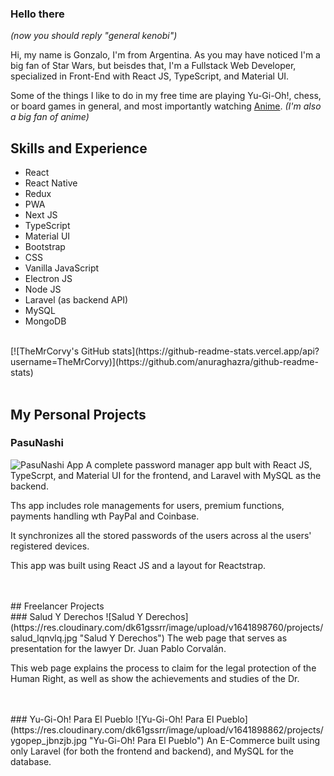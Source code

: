 ### Hello there 

*(now you should reply "general kenobi")*

Hi, my name is Gonzalo, I'm from Argentina. As you may have noticed I'm a big fan of Star Wars, but beisdes that, I'm a Fullstack Web Developer, specialized in Front-End with React JS, TypeScript, and Material UI.

Some of the things I like to do in my free time are playing Yu-Gi-Oh!, chess, or board games in general, and most importantly watching [Anime](https://corvalangonzalo.xyz/animes). *(I'm also a big fan of anime)*

## Skills and Experience

- React 
- React Native
- Redux
- PWA
- Next JS
- TypeScript
- Material UI
- Bootstrap
- CSS
- Vanilla JavaScript
- Electron JS
- Node JS
- Laravel (as backend API)
- MySQL
- MongoDB

<br/>
[![TheMrCorvy's GitHub stats](https://github-readme-stats.vercel.app/api?username=TheMrCorvy)](https://github.com/anuraghazra/github-readme-stats)
<br/>
<br/>

## My Personal Projects

### PasuNashi
![PasuNashi App](https://res.cloudinary.com/dk61gssrr/image/upload/v1642176449/projects/pasunashi_jj0ic9.png "PasuNashi")
A complete password manager app bult with React JS, TypeScrpt, and Material UI for the frontend, and Laravel with MySQL as the backend.

Ths app includes role managements for users, premium functions, payments handling wth PayPal and Coinbase.

It synchronizes all the stored passwords of the users across al the users' registered devices.

This app was built using React JS and a layout for Reactstrap.

<br/>
<br/>
## Freelancer Projects

<br/>
### Salud Y Derechos
![Salud Y Derechos](https://res.cloudinary.com/dk61gssrr/image/upload/v1641898760/projects/salud_lqnvlq.jpg "Salud Y Derechos")
The web page that serves as presentation for the lawyer Dr. Juan Pablo Corvalán.

This web page explains the process to claim for the legal protection of the Human Right, as well as show the achievements and studies of the Dr.

<br/>
<br/>
### Yu-Gi-Oh! Para El Pueblo
![Yu-Gi-Oh! Para El Pueblo](https://res.cloudinary.com/dk61gssrr/image/upload/v1641898862/projects/ygopep_jbnzjb.jpg "Yu-Gi-Oh! Para El Pueblo")
An E-Commerce built using only Laravel (for both the frontend and backend), and MySQL for the database.



